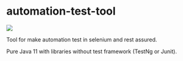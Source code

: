 # automation-test-tool

![](https://github.com/szymex/automation-test-tool/workflows/Java%20CI/badge.svg)

Tool for make automation test in selenium and rest assured.

Pure Java 11 with libraries without test framework (TestNg or Junit).
